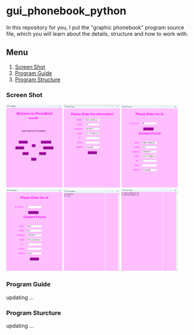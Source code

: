 # gui_phonebook_python

In this repository for you, I put the "graphic phonebook" program source file, which you will learn about the details, structure and how to work with.

## Menu
1. <a href="#screen_shot">Screen Shot</a>
2. <a href="#program_guide">Program Guide</a>
3. <a href="#program_structure">Program Structure</a>


<h3 id="screen_shot">Screen Shot</h3>

<img src="screen_shots\1.png" width=30%>
<img src="screen_shots\2.png" width=30%>
<img src="screen_shots\3.png" width=30%>
<img src="screen_shots\4.png" width=30%>
<img src="screen_shots\5.png" width=30%>
<img src="screen_shots\6.png" width=30%>


<h3 id="program_guide">Program Guide</h3>
updating ...

<h3 id="program_structure">Program Sturcture</h3>
updating ...

